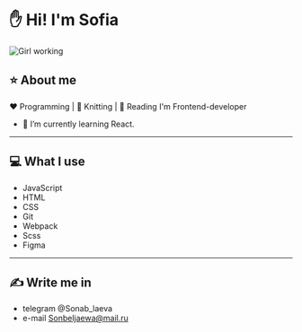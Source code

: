 # ✋ Hi! I'm  Sofia
![Girl working](https://i.pinimg.com/736x/fe/a7/51/fea751c2b085a9a80f140b5e5fdd9787.jpg)

## ⭐ About me
❤️ Programming | 🧡 Knitting | 💙 Reading
 I'm Frontend-developer
- 🌱 I’m currently learning React.
---
## 💻 What I use
- JavaScript
- HTML
- CSS
- Git
- Webpack
- Scss
- Figma
---
## ✍️ Write me in
- telegram @Sonab_laeva
- e-mail Sonbeljaewa@mail.ru
  
